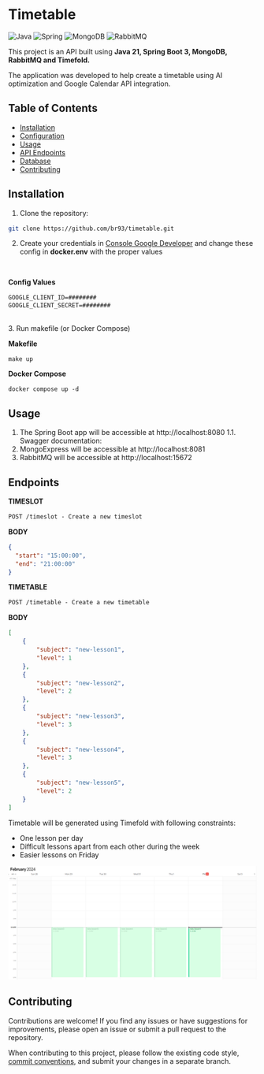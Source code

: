 
# Timetable

![Java](https://img.shields.io/badge/java-%23ED8B00.svg?style=for-the-badge&logo=openjdk&logoColor=white)
![Spring](https://img.shields.io/badge/spring-%236DB33F.svg?style=for-the-badge&logo=spring&logoColor=white)
![MongoDB](https://img.shields.io/badge/MongoDB-%234ea94b.svg?style=for-the-badge&logo=mongodb&logoColor=white)
![RabbitMQ](https://img.shields.io/badge/Rabbitmq-FF6600?style=for-the-badge&logo=rabbitmq&logoColor=white)

This project is an API built using **Java 21, Spring Boot 3, MongoDB, RabbitMQ and Timefold.**

The application was developed to help create a timetable using AI optimization and Google Calendar API integration.

## Table of Contents

- [Installation](#installation)
- [Configuration](#configuration)
- [Usage](#usage)
- [API Endpoints](#api-endpoints)
- [Database](#database)
- [Contributing](#contributing)

## Installation

1. Clone the repository:

```bash
git clone https://github.com/br93/timetable.git
```

2. Create your credentials in [Console Google Developer](https://console.cloud.google.com/apis/dashboard) and change these config in **docker.env** with the proper values
<br>

**Config Values**

```docker.env
GOOGLE_CLIENT_ID=########
GOOGLE_CLIENT_SECRET=########
```
<br>
3. Run makefile (or Docker Compose)
<br>

**Makefile**
```
make up
```

**Docker Compose**
```
docker compose up -d
```

## Usage

1. The Spring Boot app will be accessible at http://localhost:8080
	1.1. Swagger documentation: 
2. MongoExpress will be accessible at http://localhost:8081
3. RabbitMQ will be accessible at http://localhost:15672

## Endpoints

**TIMESLOT**
```markdown
POST /timeslot - Create a new timeslot
```

**BODY**
```json
{
  "start": "15:00:00",
  "end": "21:00:00"
}
```

**TIMETABLE**
```markdown
POST /timetable - Create a new timetable
```

**BODY**
```json
[
	{
		"subject": "new-lesson1",
		"level": 1
	},
	{
		"subject": "new-lesson2",
		"level": 2
	},
	{
		"subject": "new-lesson3",
		"level": 3
	},
	{
		"subject": "new-lesson4",
		"level": 3
	},
	{
		"subject": "new-lesson5",
		"level": 2
	}
]
```
Timetable will be generated using Timefold with following constraints:
- One lesson per day
- Difficult lessons apart from each other during the week
- Easier lessons on Friday

![Timetable](https://raw.githubusercontent.com/br93/timetable/main/doc/calendar.png)

## Contributing

Contributions are welcome! If you find any issues or have suggestions for improvements, please open an issue or submit a pull request to the repository.

When contributing to this project, please follow the existing code style, [commit conventions](https://www.conventionalcommits.org/en/v1.0.0/), and submit your changes in a separate branch.



